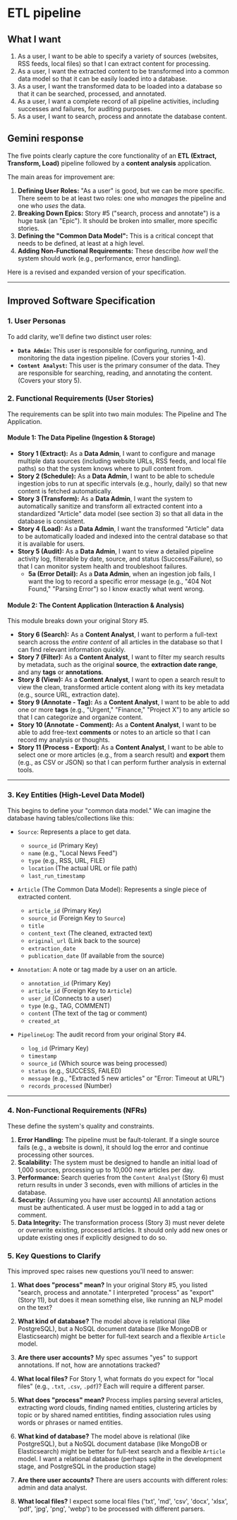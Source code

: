 # ETL pipeline

## What I want

1. As a user, I want to be able to specify a variety of sources (websites, RSS feeds, local files) so that I can extract content for processing.
2. As a user, I want the extracted content to be transformed into a common data model so that it can be easily loaded into a database.
3. As a user, I want the transformed data to be loaded into a database so that it can be searched, processed, and annotated.
4. As a user, I want a complete record of all pipeline activities, including successes and failures, for auditing purposes.
5. As a user, I want to search, process and annotate the database content.

## Gemini response

The five points clearly capture the core functionality of an **ETL (Extract, Transform, Load)** pipeline followed by a **content analysis** application.

The main areas for improvement are:
1.  **Defining User Roles:** "As a user" is good, but we can be more specific. There seem to be at least two roles: one who *manages* the pipeline and one who *uses* the data.
2.  **Breaking Down Epics:** Story #5 ("search, process and annotate") is a huge task (an "Epic"). It should be broken into smaller, more specific stories.
3.  **Defining the "Common Data Model":** This is a critical concept that needs to be defined, at least at a high level.
4.  **Adding Non-Functional Requirements:** These describe *how well* the system should work (e.g., performance, error handling).

Here is a revised and expanded version of your specification.

***

## Improved Software Specification

### 1. User Personas

To add clarity, we'll define two distinct user roles:

* **`Data Admin`:** This user is responsible for configuring, running, and monitoring the data ingestion pipeline. (Covers your stories 1-4).
* **`Content Analyst`:** This user is the primary consumer of the data. They are responsible for searching, reading, and annotating the content. (Covers your story 5).

### 2. Functional Requirements (User Stories)

The requirements can be split into two main modules: The Pipeline and The Application.

#### Module 1: The Data Pipeline (Ingestion & Storage)

* **Story 1 (Extract):** As a **Data Admin**, I want to configure and manage multiple data sources (including website URLs, RSS feeds, and local file paths) so that the system knows where to pull content from.
* **Story 2 (Schedule):** As a **Data Admin**, I want to be able to schedule ingestion jobs to run at specific intervals (e.g., hourly, daily) so that new content is fetched automatically.
* **Story 3 (Transform):** As a **Data Admin**, I want the system to automatically sanitize and transform all extracted content into a standardized "Article" data model (see section 3) so that all data in the database is consistent.
* **Story 4 (Load):** As a **Data Admin**, I want the transformed "Article" data to be automatically loaded and indexed into the central database so that it is available for users.
* **Story 5 (Audit):** As a **Data Admin**, I want to view a detailed pipeline activity log, filterable by date, source, and status (Success/Failure), so that I can monitor system health and troubleshoot failures.
    * **5a (Error Detail):** As a **Data Admin**, when an ingestion job fails, I want the log to record a specific error message (e.g., "404 Not Found," "Parsing Error") so I know exactly what went wrong.

#### Module 2: The Content Application (Interaction & Analysis)

This module breaks down your original Story #5.

* **Story 6 (Search):** As a **Content Analyst**, I want to perform a full-text search across the *entire content* of all articles in the database so that I can find relevant information quickly.
* **Story 7 (Filter):** As a **Content Analyst**, I want to filter my search results by metadata, such as the original **source**, the **extraction date range**, and any **tags** or **annotations**.
* **Story 8 (View):** As a **Content Analyst**, I want to open a search result to view the clean, transformed article content along with its key metadata (e.g., source URL, extraction date).
* **Story 9 (Annotate - Tag):** As a **Content Analyst**, I want to be able to add one or more **tags** (e.g., "Urgent," "Finance," "Project X") to any article so that I can categorize and organize content.
* **Story 10 (Annotate - Comment):** As a **Content Analyst**, I want to be able to add free-text **comments** or notes to an article so that I can record my analysis or thoughts.
* **Story 11 (Process - Export):** As a **Content Analyst**, I want to be able to select one or more articles (e.g., from a search result) and **export** them (e.g., as CSV or JSON) so that I can perform further analysis in external tools.

***

### 3. Key Entities (High-Level Data Model)

This begins to define your "common data model." We can imagine the database having tables/collections like this:

* `Source`: Represents a place to get data.
    * `source_id` (Primary Key)
    * `name` (e.g., "Local News Feed")
    * `type` (e.g., RSS, URL, FILE)
    * `location` (The actual URL or file path)
    * `last_run_timestamp`

* `Article` (The Common Data Model): Represents a single piece of extracted content.
    * `article_id` (Primary Key)
    * `source_id` (Foreign Key to `Source`)
    * `title`
    * `content_text` (The cleaned, extracted text)
    * `original_url` (Link back to the source)
    * `extraction_date`
    * `publication_date` (If available from the source)

* `Annotation`: A note or tag made by a user on an article.
    * `annotation_id` (Primary Key)
    * `article_id` (Foreign Key to `Article`)
    * `user_id` (Connects to a user)
    * `type` (e.g., TAG, COMMENT)
    * `content` (The text of the tag or comment)
    * `created_at`

* `PipelineLog`: The audit record from your original Story #4.
    * `log_id` (Primary Key)
    * `timestamp`
    * `source_id` (Which source was being processed)
    * `status` (e.g., SUCCESS, FAILED)
    * `message` (e.g., "Extracted 5 new articles" or "Error: Timeout at URL")
    * `records_processed` (Number)

***

### 4. Non-Functional Requirements (NFRs)

These define the system's quality and constraints.

1.  **Error Handling:** The pipeline must be fault-tolerant. If a single source fails (e.g., a website is down), it should log the error and continue processing other sources.
2.  **Scalability:** The system must be designed to handle an initial load of 1,000 sources, processing up to 10,000 new articles per day.
3.  **Performance:** Search queries from the `Content Analyst` (Story 6) must return results in under 3 seconds, even with millions of articles in the database.
4.  **Security:** (Assuming you have user accounts) All annotation actions must be authenticated. A user must be logged in to add a tag or comment.
5.  **Data Integrity:** The transformation process (Story 3) must never delete or overwrite existing, processed articles. It should only add new ones or update existing ones if explicitly designed to do so.

### 5. Key Questions to Clarify

This improved spec raises new questions you'll need to answer:

1.  **What does "process" mean?** In your original Story #5, you listed "search, process and annotate." I interpreted "process" as "export" (Story 11), but does it mean something else, like running an NLP model on the text?
2.  **What kind of database?** The model above is relational (like PostgreSQL), but a NoSQL document database (like MongoDB or Elasticsearch) might be better for full-text search and a flexible `Article` model.
3.  **Are there user accounts?** My spec assumes "yes" to support annotations. If not, how are annotations tracked?
4.  **What local files?** For Story 1, what formats do you expect for "local files" (e.g., `.txt`, `.csv`, `.pdf`)? Each will require a different parser.

1.  **What does "process" mean?** 
Process implies parsing several articles, extracting word clouds, finding named entities, clustering articles by topic or by shared named entitities, finding association rules using words or phrases or named entities.

2.  **What kind of database?** The model above is relational (like PostgreSQL), but a NoSQL document database (like MongoDB or Elasticsearch) might be better for full-text search and a flexible `Article` model.
I want a relational database (perhaps sqlite in the development stage, and PostgreSQL in the production stage)

3.  **Are there user accounts?**
There are users accounts with different roles: admin and data analyst.

4.  **What local files?** 
I expect some local files ('txt', 'md', 'csv', 'docx', 'xlsx', 'pdf', 'jpg', 'png', 'webp') to be processed with different parsers. 
